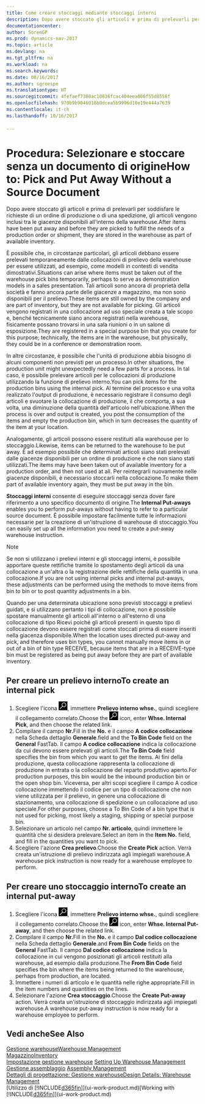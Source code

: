 ```yaml
---
title: Come creare stoccaggi mediante stoccaggi interni
description: Dopo avere stoccato gli articoli e prima di prelevarli per soddisfare le richieste di un ordine di produzione o di una spedizione, gli articoli vengono inclusi tra le giacenze disponibili all'interno della warehouse.
documentationcenter: 
author: SorenGP
ms.prod: dynamics-nav-2017
ms.topic: article
ms.devlang: na
ms.tgt_pltfrm: na
ms.workload: na
ms.search.keywords: 
ms.date: 08/16/2017
ms.author: sgroespe
ms.translationtype: HT
ms.sourcegitcommit: 4fefaef7380ac10836fcac404eea006f55d8556f
ms.openlocfilehash: 970b9b9046018b0dcea5b9996d10e19e444a7639
ms.contentlocale: it-ch
ms.lasthandoff: 10/16/2017

---
```

# <a name="how-to-pick-and-put-away-without-a-source-document"></a><span data-ttu-id="7cf47-103">Procedura: Selezionare e stoccare senza un documento di origine</span><span class="sxs-lookup"><span data-stu-id="7cf47-103">How to: Pick and Put Away Without a Source Document</span></span>
<span data-ttu-id="7cf47-104">Dopo avere stoccato gli articoli e prima di prelevarli per soddisfare le richieste di un ordine di produzione o di una spedizione, gli articoli vengono inclusi tra le giacenze disponibili all'interno della warehouse.</span><span class="sxs-lookup"><span data-stu-id="7cf47-104">After items have been put away and before they are picked to fulfill the needs of a production order or shipment, they are stored in the warehouse as part of available inventory.</span></span>  

<span data-ttu-id="7cf47-105">È possibile che, in circostanze particolari, gli articoli debbano essere prelevati temporaneamente dalle collocazioni di prelievo della warehouse per essere utilizzati, ad esempio, come modelli in contesti di vendita dimostrativi.</span><span class="sxs-lookup"><span data-stu-id="7cf47-105">Situations can arise where items must be taken out of the warehouse pick bins temporarily, perhaps to serve as demonstration models in a sales presentation.</span></span> <span data-ttu-id="7cf47-106">Tali articoli sono ancora di proprietà della società e fanno ancora parte delle giacenze a magazzino, ma non sono disponibili per il prelievo.</span><span class="sxs-lookup"><span data-stu-id="7cf47-106">These items are still owned by the company and are part of inventory, but they are not available for picking.</span></span> <span data-ttu-id="7cf47-107">Gli articoli vengono registrati in una collocazione ad uso speciale creata a tale scopo e, benché tecnicamente siano ancora registrati nella warehouse, fisicamente possano trovarsi in una sala riunioni o in un salone di esposizione.</span><span class="sxs-lookup"><span data-stu-id="7cf47-107">They are registered in a special purpose bin that you create for this purpose; technically, the items are in the warehouse, but physically, they could be in a conference or demonstration room.</span></span>  

<span data-ttu-id="7cf47-108">In altre circostanze, è possibile che l'unità di produzione abbia bisogno di alcuni componenti non previsti per un processo.</span><span class="sxs-lookup"><span data-stu-id="7cf47-108">In other situations, the production unit might unexpectedly need a few parts for a process.</span></span> <span data-ttu-id="7cf47-109">In tal caso, è possibile prelevare articoli per le collocazioni di produzione utilizzando la funzione di prelievo interno.</span><span class="sxs-lookup"><span data-stu-id="7cf47-109">You can pick items for the production bins using the internal pick.</span></span> <span data-ttu-id="7cf47-110">Al termine del processo e una volta realizzato l'output di produzione, è necessario registrare il consumo degli articoli e svuotare la collocazione di produzione, il che comporta, a sua volta, una diminuzione della quantità dell'articolo nell'ubicazione.</span><span class="sxs-lookup"><span data-stu-id="7cf47-110">When the process is over and output is created, you post the consumption of the items and empty the production bin, which in turn decreases the quantity of the item at your location.</span></span>  

<span data-ttu-id="7cf47-111">Analogamente, gli articoli possono essere restituiti alla warehouse per lo stoccaggio.</span><span class="sxs-lookup"><span data-stu-id="7cf47-111">Likewise, items can be returned to the warehouse to be put away.</span></span> <span data-ttu-id="7cf47-112">È ad esempio possibile che determinati articoli siano stati prelevati dalle giacenze disponibili per un ordine di produzione e che non siano stati utilizzati.</span><span class="sxs-lookup"><span data-stu-id="7cf47-112">The items may have been taken out of available inventory for a production order, and then not used at all.</span></span> <span data-ttu-id="7cf47-113">Per reintegrarli nuovamente nelle giacenze disponibili, è necessario stoccarli nella collocazione.</span><span class="sxs-lookup"><span data-stu-id="7cf47-113">To make them part of available inventory again, they must be put away in the bin.</span></span>  

<span data-ttu-id="7cf47-114">**Stoccaggi interni** consente di eseguire stoccaggi senza dover fare riferimento a uno specifico documento di origine.</span><span class="sxs-lookup"><span data-stu-id="7cf47-114">The **Internal Put-aways** enables you to perform put-aways without having to refer to a particular source document.</span></span> <span data-ttu-id="7cf47-115">È possibile impostare facilmente tutte le informazioni necessarie per la creazione di un'istruzione di warehouse di stoccaggio.</span><span class="sxs-lookup"><span data-stu-id="7cf47-115">You can easily set up all the information you need to create a put-away warehouse instruction.</span></span>  

> [!NOTE]  
>  <span data-ttu-id="7cf47-116">Se non si utilizzano i prelievi interni e gli stoccaggi interni, è possibile apportare queste rettifiche tramite lo spostamento degli articoli da una collocazione a un'altra o la registrazione delle rettifiche della quantità in una collocazione.</span><span class="sxs-lookup"><span data-stu-id="7cf47-116">If you are not using internal picks and internal put-aways, these adjustments can be performed using the methods to move items from bin to bin or to post quantity adjustments in a bin.</span></span>  
>   
>  <span data-ttu-id="7cf47-117">Quando per una determinata ubicazione sono previsti stoccaggi e prelievi guidati, e si utilizzano pertanto i tipi di collocazione, non è possibile spostare manualmente gli articoli all'interno o all'esterno di una collocazione di tipo Ricevi poiché gli articoli presenti in questo tipo di collocazione devono essere registrati come stoccati prima di essere inseriti nella giacenza disponibile.</span><span class="sxs-lookup"><span data-stu-id="7cf47-117">When the location uses directed put-away and pick, and therefore uses bin types, you cannot manually move items in or out of a bin of bin type RECEIVE, because items that are in a RECEIVE-type bin must be registered as being put away before they are part of available inventory.</span></span>  

## <a name="to-create-an-internal-pick"></a><span data-ttu-id="7cf47-118">Per creare un prelievo interno</span><span class="sxs-lookup"><span data-stu-id="7cf47-118">To create an internal pick</span></span>  
1.  <span data-ttu-id="7cf47-119">Scegliere l'icona ![Cerca pagina o report](media/ui-search/search_small.png "Cerca pagina o report"), immettere **Prelievo interno whse.**, quindi scegliere il collegamento correlato.</span><span class="sxs-lookup"><span data-stu-id="7cf47-119">Choose the ![Search for Page or Report](media/ui-search/search_small.png "Search for Page or Report icon") icon, enter **Whse. Internal Pick**, and then choose the related link.</span></span>  
2.  <span data-ttu-id="7cf47-120">Compilare il campo **Nr.**</span><span class="sxs-lookup"><span data-stu-id="7cf47-120">Fill in the **No.**</span></span> <span data-ttu-id="7cf47-121">e il campo **A codice collocazione** nella Scheda dettaglio **Generale**.</span><span class="sxs-lookup"><span data-stu-id="7cf47-121">field and the **To Bin Code** field on the **General** FastTab.</span></span> <span data-ttu-id="7cf47-122">Il campo **A codice collocazione** indica la collocazione da cui devono essere prelevati gli articoli.</span><span class="sxs-lookup"><span data-stu-id="7cf47-122">The **To Bin Code** field specifies the bin from which you want to get the items.</span></span> <span data-ttu-id="7cf47-123">Ai fini della produzione, questa collocazione rappresenta la collocazione di produzione in entrata o la collocazione del reparto produttivo aperto.</span><span class="sxs-lookup"><span data-stu-id="7cf47-123">For production purposes, this bin would be the inbound production bin or the open shop bin.</span></span> <span data-ttu-id="7cf47-124">Viceversa, per altri scopi scegliere il campo A codice collocazione immettendo il codice per un tipo di collocazione che non viene utilizzata per il prelievo, in genere una collocazione di stazionamento, una collocazione di spedizione o un collocazione ad uso speciale.</span><span class="sxs-lookup"><span data-stu-id="7cf47-124">For other purposes, choose a To Bin Code of a bin type that is not used for picking, most likely a staging, shipping or special purpose bin.</span></span>  
3.  <span data-ttu-id="7cf47-125">Selezionare un articolo nel campo **Nr. articolo**, quindi immettere le quantità che si desidera prelevare.</span><span class="sxs-lookup"><span data-stu-id="7cf47-125">Select an item in the **Item No.** field, and fill in the quantities you want to pick.</span></span>  
4. <span data-ttu-id="7cf47-126">Scegliere l'azione **Crea prelievo**.</span><span class="sxs-lookup"><span data-stu-id="7cf47-126">Choose the **Create Pick** action.</span></span> <span data-ttu-id="7cf47-127">Verrà creata un'istruzione di prelievo indirizzata agli impiegati warehouse.</span><span class="sxs-lookup"><span data-stu-id="7cf47-127">A warehouse pick instruction is now ready for a warehouse employee to perform.</span></span>  

## <a name="to-create-an-internal-put-away"></a><span data-ttu-id="7cf47-128">Per creare uno stoccaggio interno</span><span class="sxs-lookup"><span data-stu-id="7cf47-128">To create an internal put-away</span></span>  
1.  <span data-ttu-id="7cf47-129">Scegliere l'icona ![Cerca pagina o report](media/ui-search/search_small.png "Cerca pagina o report"), immettere **Prelievo interno whse.**, quindi scegliere il collegamento correlato.</span><span class="sxs-lookup"><span data-stu-id="7cf47-129">Choose the ![Search for Page or Report](media/ui-search/search_small.png "Search for Page or Report icon") icon, enter **Whse. Internal Put-away**, and then choose the related link.</span></span>  
2.  <span data-ttu-id="7cf47-130">Compilare il campo **Nr.**</span><span class="sxs-lookup"><span data-stu-id="7cf47-130">Fill in the **No.**</span></span> <span data-ttu-id="7cf47-131">e il campo **Dal codice collocazione** nella Scheda dettaglio **Generale**.</span><span class="sxs-lookup"><span data-stu-id="7cf47-131">and **From Bin Code** fields on the **General** FastTab.</span></span> <span data-ttu-id="7cf47-132">Il campo **Dal codice collocazione** indica la collocazione in cui vengono posizionati gli articoli restituiti alla warehouse, ad esempio dalla produzione.</span><span class="sxs-lookup"><span data-stu-id="7cf47-132">The **From Bin Code** field specifies the bin where the items being returned to the warehouse, perhaps from production, are located.</span></span>  
3.  <span data-ttu-id="7cf47-133">Immettere i numeri di articolo e le quantità nelle righe appropriate.</span><span class="sxs-lookup"><span data-stu-id="7cf47-133">Fill in the item numbers and quantities on the lines.</span></span>  
4.  <span data-ttu-id="7cf47-134">Selezionare l'azione **Crea stoccaggio**.</span><span class="sxs-lookup"><span data-stu-id="7cf47-134">Choose the **Create Put-away** action.</span></span> <span data-ttu-id="7cf47-135">Verrà creata un'istruzione di stoccaggio indirizzata agli impiegati warehouse.</span><span class="sxs-lookup"><span data-stu-id="7cf47-135">A warehouse put-away instruction is now ready for a warehouse employee to perform.</span></span>  

## <a name="see-also"></a><span data-ttu-id="7cf47-136">Vedi anche</span><span class="sxs-lookup"><span data-stu-id="7cf47-136">See Also</span></span>  
[<span data-ttu-id="7cf47-137">Gestione warehouse</span><span class="sxs-lookup"><span data-stu-id="7cf47-137">Warehouse Management</span></span>](warehouse-manage-warehouse.md)  
[<span data-ttu-id="7cf47-138">Magazzino</span><span class="sxs-lookup"><span data-stu-id="7cf47-138">Inventory</span></span>](inventory-manage-inventory.md)  
<span data-ttu-id="7cf47-139">[Impostazione gestione warehouse](warehouse-setup-warehouse.md)   </span><span class="sxs-lookup"><span data-stu-id="7cf47-139">[Setting Up Warehouse Management](warehouse-setup-warehouse.md)   </span></span>  
<span data-ttu-id="7cf47-140">[Gestione assemblaggio](assembly-assemble-items.md)  </span><span class="sxs-lookup"><span data-stu-id="7cf47-140">[Assembly Management](assembly-assemble-items.md)  </span></span>  
[<span data-ttu-id="7cf47-141">Dettagli di progettazione: Gestione warehouse</span><span class="sxs-lookup"><span data-stu-id="7cf47-141">Design Details: Warehouse Management</span></span>](design-details-warehouse-management.md)  
<span data-ttu-id="7cf47-142">[Utilizzo di [!INCLUDE[d365fin](includes/d365fin_md.md)]](ui-work-product.md)</span><span class="sxs-lookup"><span data-stu-id="7cf47-142">[Working with [!INCLUDE[d365fin](includes/d365fin_md.md)]](ui-work-product.md)</span></span>


